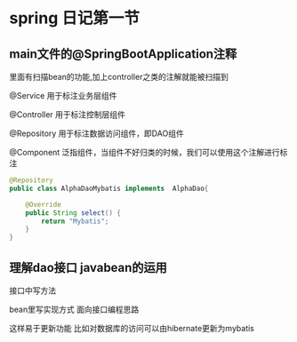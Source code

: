 # spring 日记第一节

## main文件的@SpringBootApplication注释

里面有扫描bean的功能,加上controller之类的注解就能被扫描到


@Service 用于标注业务层组件

@Controller 用于标注控制层组件

@Repository 用于标注数据访问组件，即DAO组件

@Component 泛指组件，当组件不好归类的时候，我们可以使用这个注解进行标注

```java 
@Repository
public class AlphaDaoMybatis implements  AlphaDao{

    @Override
    public String select() {
        return "Mybatis";
    }
}
```
## 理解dao接口 javabean的运用

接口中写方法

bean里写实现方式 面向接口编程思路

这样易于更新功能 比如对数据库的访问可以由hibernate更新为mybatis